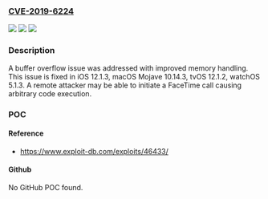 ### [CVE-2019-6224](https://cve.mitre.org/cgi-bin/cvename.cgi?name=CVE-2019-6224)
![](https://img.shields.io/static/v1?label=Product&message=watchOS&color=blue)
![](https://img.shields.io/static/v1?label=Version&message=%3C%20watchOS%205.1.3%20&color=brighgreen)
![](https://img.shields.io/static/v1?label=Vulnerability&message=A%20remote%20attacker%20may%20be%20able%20to%20initiate%20a%20FaceTime%20call%20causing%20arbitrary%20code%20execution&color=brighgreen)

### Description

A buffer overflow issue was addressed with improved memory handling. This issue is fixed in iOS 12.1.3, macOS Mojave 10.14.3, tvOS 12.1.2, watchOS 5.1.3. A remote attacker may be able to initiate a FaceTime call causing arbitrary code execution.

### POC

#### Reference
- https://www.exploit-db.com/exploits/46433/

#### Github
No GitHub POC found.

